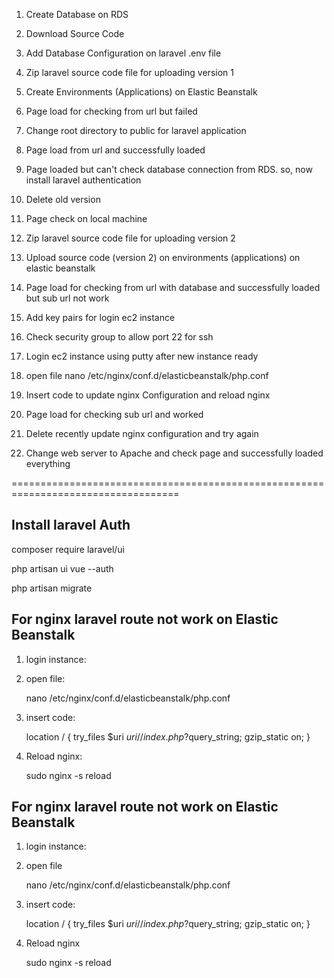 1) Create Database on RDS

2) Download Source Code

3) Add Database Configuration on laravel .env file

4) Zip laravel source code file for uploading version 1

5) Create Environments (Applications) on Elastic Beanstalk

6) Page load for checking from url but failed

7) Change root directory to public for laravel application

8) Page load from url and successfully loaded

9) Page loaded but can't check database connection from RDS. so, now install laravel authentication

10) Delete old version 

11) Page check on local machine

12) Zip laravel source code file for uploading version 2

13) Upload source code (version 2) on environments (applications) on elastic beanstalk

14) Page load for checking from url with database and successfully loaded but sub url not work

15) Add key pairs for login ec2 instance 

16) Check security group to allow port 22 for ssh

17) Login ec2 instance using putty after new instance ready

18) open file nano /etc/nginx/conf.d/elasticbeanstalk/php.conf

19) Insert code to update nginx Configuration and reload nginx

20) Page load for checking sub url and worked

21) Delete recently update nginx configuration and try again

22) Change web server to Apache and check page and successfully loaded everything


===================================================================================

Install laravel Auth
-----------------------
composer require laravel/ui

php artisan ui vue --auth

php artisan migrate



For nginx laravel route not work on Elastic Beanstalk
--------------------------------------------------------

1) login instance:

2) open file:

	nano /etc/nginx/conf.d/elasticbeanstalk/php.conf

3) insert code:

	location / {
		try_files $uri $uri/ /index.php?$query_string;
		gzip_static on;
	}

4) Reload nginx:

	sudo nginx -s reload


For nginx laravel route not work on Elastic Beanstalk
--------------------------------------------------------

1) login instance:


2) open file 

	nano /etc/nginx/conf.d/elasticbeanstalk/php.conf

3) insert code:

	location / {
		try_files $uri $uri/ /index.php?$query_string;
		gzip_static on;
	}

4) Reload nginx

	sudo nginx -s reload
